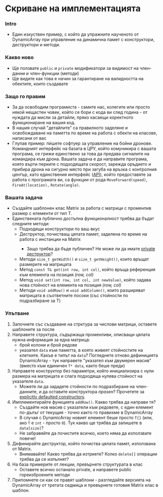 # Скриване на имплементацията

### Intro

* Един изкуствен пример, с който да упражните наученото от DynamicArray при управление на динамична памет с конструктори, деструктори и методи.

### Какво ново

* Ще ползвате `public` и `private` модификатори за видимост на член-данни и член-функции (методи)
* Ще видите как това е начин за гарантиране на валидността на обектите, които създавате

### Защо го правим

* За да освободим програмиста - самите нас, колегите или просто някой нещастен човек, който се бори с кода ви след година - от нуждата да мисли за детайли, пряко касаещи коректното функциониране на вашия код. 
* В нашия случай "детайлите" са правилното заделяне и освобождаване на паметта по време на работа с обекти на класове, написани от вас
* Глупав пример: пѝшете софтуер за управление на бойни дронове. Командният интерфейс на базата в ЦРУ, който комуникира с вашата програма, се грижи единствено за това да предава сигналите на командира към дрона. Вашата задача е да направите програма, която върти перките с подходящата скорост, зарежда оръдието и прибира дрона на сигурно място при загуба на връзка с контролния център, като единствения интерфейс ([API](https://en.wikipedia.org/wiki/Application_programming_interface)), който предоставяте за работа с програмата ви, са функции от рода `MoveForward(speed)`, `FireAt(location),` `Rotate(angle)`.

### Вашата задача
* Създайте шаблонен клас Matrix<T> за работа с матрици с променлив размер с елементи от тип T. 
* Единствената публично достъпна функционалност трябва да бъдат следните методи:
    - Подходящи конструктори по ваш вкус
    - Деструктор, почистващ цялата памет, заделена по време на работа с инстанции на Matrix<T>
        - Защо трябва да бъде публичен? Не може ли да имате [private деструктор](https://stackoverflow.com/q/631783)?
    - Методи `size_t getWidth()` и `size_t getHeight()`, които връщат размерите на матрицата
    - Метод `const T& get(int row, int col)`, който връща референция към елемента на позиция *(row, col)*
    - Метод `void set(int row, int col, int newValue)`, който задава нова стойност на елемента на позиция *(row, col)*
    - Методи `void addRow()` и `void addColumn()`, които разширяват матрицата в съответните посоки (със стойности по подразбиране за T)

### Упътване
1. Започнете със създаване на стрктура за числови матрици, оставете шаблоните за после
2. Направете структура, съдържаща променливи, описващи цялата нужна информация за една матрица:
    * брой колони и брой редове
    * указател `data` към паметта, в която живеят стойностите на клетките. Какъв е типът на `data`? Погледнете отново дефиницията DynamicArray - тук направете "указател към двумерен масив" (вместо към единичен `T* data`, както беше преди)
3. Направете конструктор без параметри, който инициализира с нули размера на матрицата и слага подходяща нулева стойност на указателя `data`.
    * Можете ли да зададете стойности по подразбиране на член-данните, и да оставите конструктора *празен*? Прочетете за [explicitly defaulted constructors](https://www.geeksforgeeks.org/explicitly-defaulted-deleted-functions-c-11/).
4. Имплементирайте функцията `addRow()`. Какво трябва да направи тя? 
    * Създайте нов масив с указатели към редовете, с един елемент по-дълъг от текущия - точно както го правихме в DynamicArray
    * В случая с DynamicArray новият елемент беше просто `T{}` (или, ако `T` е `int` - просто `0`). Тук какво ще трябва да запишете в `data[size]`?
    * Не забравяйте да почистите всичко, което няма да използвате повече!
5. Дефинирайте деструктор, който почиства цялата памет, използвана от Matrix.
    * Внимавайте! Какво трябва да изтриете? Колко `delete[]` операции трябва да се изпълнят?
6. На база примерите от лекции, превърнете структурата в клас
    * Оставете всичко останало private, а направете public гореизброените методи
7. Припомнете си как се правят шаблони - разгледайте версията на DynamicArray от третата седмица и превърнете готовия Matrix клас в шаблон.
